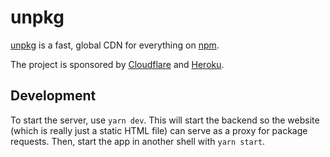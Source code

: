 # unpkg

[unpkg](https://unpkg.com) is a fast, global CDN for everything on [npm](https://www.npmjs.com/).

The project is sponsored by [Cloudflare](https://cloudflare.com) and [Heroku](https://heroku.com).

## Development

To start the server, use `yarn dev`. This will start the backend so the website (which is really just a static HTML file) can serve as a proxy for package requests. Then, start the app in another shell with `yarn start`.
